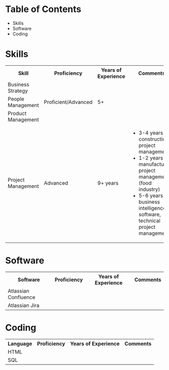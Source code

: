 # Table of Contents
* Skills
* Software
* Coding

# Skills

<table>
  <tr>
    <th>Skill</th>
    <th>Proficiency</th>
    <th>Years of Experience</th>
    <th>Comments</th>
  </tr>
  <tr>
    <td>Business Strategy</td>
    <td></td>
    <td></td>
    <td></td>
  </tr>
  <tr>
    <td>People Management</td>
    <td>Proficient/Advanced</td>
    <td>5+</td>
    <td></td>
  </tr>
  <tr>
    <td>Product Management</td>
    <td></td>
    <td></td>
    <td></td>
  </tr>
  <tr>
    <td>Project Management</td>
    <td>Advanced</td>
    <td>9+ years</td>
    <td>
      <ul>
        <li>3-4 years construction project management</li>
        <li>1-2 years manufacturing project management (food industry)</li>
        <li>5-6 years business intelligence & software, technical project management</li>
      </ul>
    </td>
  </tr>
</table>

# Software

<table>
  <tr>
    <th>Software</th>
    <th>Proficiency</th>
    <th>Years of Experience</th>
    <th>Comments</th>
  </tr>
  <tr>
    <td>Atlassian Confluence</td>
    <td></td>
    <td></td>
    <td></td>
  </tr>
  <tr>
    <td>Atlassian Jira</td>
    <td></td>
    <td></td>
    <td></td>
  </tr>
</table>

# Coding

<table>
  <tr>
    <th>Language</th>
    <th>Proficiency</th>
    <th>Years of Experience</th>
    <th>Comments</th>
  <tr>
    <td>HTML</td>
    <td></td>
    <td></td>
    <td></td>
  </tr>
  <tr>
    <td>SQL</td>
    <td></td>
    <td></td>
    <td></td>
  </tr>
</table>
